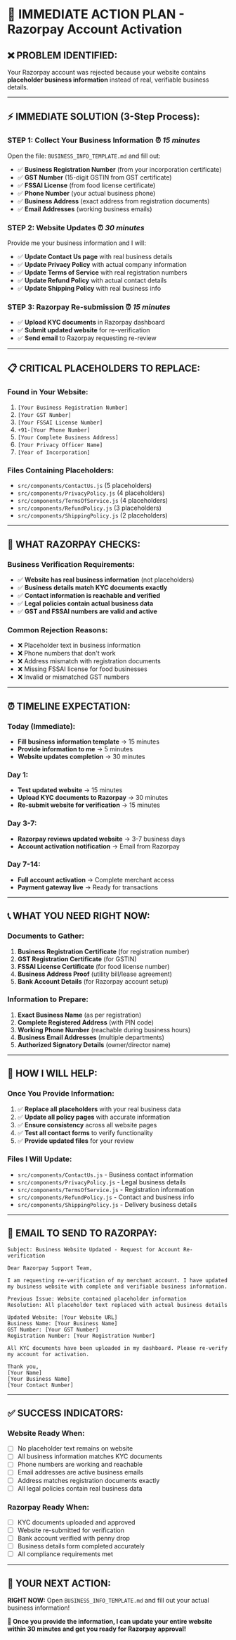 # 🎯 IMMEDIATE ACTION PLAN - Razorpay Account Activation

## ❌ **PROBLEM IDENTIFIED:**
Your Razorpay account was rejected because your website contains **placeholder business information** instead of real, verifiable business details.

---

## ⚡ **IMMEDIATE SOLUTION (3-Step Process):**

### **STEP 1: Collect Your Business Information** ⏰ *15 minutes*
Open the file: `BUSINESS_INFO_TEMPLATE.md` and fill out:
- ✅ **Business Registration Number** (from your incorporation certificate)
- ✅ **GST Number** (15-digit GSTIN from GST certificate) 
- ✅ **FSSAI License** (from food license certificate)
- ✅ **Phone Number** (your actual business phone)
- ✅ **Business Address** (exact address from registration documents)
- ✅ **Email Addresses** (working business emails)

### **STEP 2: Website Updates** ⏰ *30 minutes*
Provide me your business information and I will:
- ✅ **Update Contact Us page** with real business details
- ✅ **Update Privacy Policy** with actual company information  
- ✅ **Update Terms of Service** with real registration numbers
- ✅ **Update Refund Policy** with actual contact details
- ✅ **Update Shipping Policy** with real business info

### **STEP 3: Razorpay Re-submission** ⏰ *15 minutes*
- ✅ **Upload KYC documents** in Razorpay dashboard
- ✅ **Submit updated website** for re-verification
- ✅ **Send email** to Razorpay requesting re-review

---

## 📋 **CRITICAL PLACEHOLDERS TO REPLACE:**

### **Found in Your Website:**
1. `[Your Business Registration Number]` 
2. `[Your GST Number]`
3. `[Your FSSAI License Number]`
4. `+91-[Your Phone Number]`
5. `[Your Complete Business Address]`
6. `[Your Privacy Officer Name]`
7. `[Year of Incorporation]`

### **Files Containing Placeholders:**
- `src/components/ContactUs.js` (5 placeholders)
- `src/components/PrivacyPolicy.js` (4 placeholders)
- `src/components/TermsOfService.js` (4 placeholders)
- `src/components/RefundPolicy.js` (3 placeholders)
- `src/components/ShippingPolicy.js` (2 placeholders)

---

## 🚨 **WHAT RAZORPAY CHECKS:**

### **Business Verification Requirements:**
- ✅ **Website has real business information** (not placeholders)
- ✅ **Business details match KYC documents exactly**
- ✅ **Contact information is reachable and verified**
- ✅ **Legal policies contain actual business data**
- ✅ **GST and FSSAI numbers are valid and active**

### **Common Rejection Reasons:**
- ❌ Placeholder text in business information
- ❌ Phone numbers that don't work
- ❌ Address mismatch with registration documents
- ❌ Missing FSSAI license for food businesses
- ❌ Invalid or mismatched GST numbers

---

## ⏰ **TIMELINE EXPECTATION:**

### **Today (Immediate):**
- **Fill business information template** → 15 minutes
- **Provide information to me** → 5 minutes
- **Website updates completion** → 30 minutes

### **Day 1:**
- **Test updated website** → 15 minutes
- **Upload KYC documents to Razorpay** → 30 minutes
- **Re-submit website for verification** → 15 minutes

### **Day 3-7:**
- **Razorpay reviews updated website** → 3-7 business days
- **Account activation notification** → Email from Razorpay

### **Day 7-14:**
- **Full account activation** → Complete merchant access
- **Payment gateway live** → Ready for transactions

---

## 📞 **WHAT YOU NEED RIGHT NOW:**

### **Documents to Gather:**
1. **Business Registration Certificate** (for registration number)
2. **GST Registration Certificate** (for GSTIN)
3. **FSSAI License Certificate** (for food license number)
4. **Business Address Proof** (utility bill/lease agreement)
5. **Bank Account Details** (for Razorpay account setup)

### **Information to Prepare:**
1. **Exact Business Name** (as per registration)
2. **Complete Registered Address** (with PIN code)
3. **Working Phone Number** (reachable during business hours)
4. **Business Email Addresses** (multiple departments)
5. **Authorized Signatory Details** (owner/director name)

---

## 🔧 **HOW I WILL HELP:**

### **Once You Provide Information:**
1. ✅ **Replace all placeholders** with your real business data
2. ✅ **Update all policy pages** with accurate information
3. ✅ **Ensure consistency** across all website pages
4. ✅ **Test all contact forms** to verify functionality
5. ✅ **Provide updated files** for your review

### **Files I Will Update:**
- `src/components/ContactUs.js` - Business contact information
- `src/components/PrivacyPolicy.js` - Legal business details
- `src/components/TermsOfService.js` - Registration information
- `src/components/RefundPolicy.js` - Contact and business info
- `src/components/ShippingPolicy.js` - Delivery business details

---

## 📧 **EMAIL TO SEND TO RAZORPAY:**

```
Subject: Business Website Updated - Request for Account Re-verification

Dear Razorpay Support Team,

I am requesting re-verification of my merchant account. I have updated my business website with complete and verifiable business information.

Previous Issue: Website contained placeholder information
Resolution: All placeholder text replaced with actual business details

Updated Website: [Your Website URL]
Business Name: [Your Business Name]
GST Number: [Your GST Number]
Registration Number: [Your Registration Number]

All KYC documents have been uploaded in my dashboard. Please re-verify my account for activation.

Thank you,
[Your Name]
[Your Business Name]
[Your Contact Number]
```

---

## ✅ **SUCCESS INDICATORS:**

### **Website Ready When:**
- [ ] No placeholder text remains on website
- [ ] All business information matches KYC documents
- [ ] Phone numbers are working and reachable
- [ ] Email addresses are active business emails
- [ ] Address matches registration documents exactly
- [ ] All legal policies contain real business data

### **Razorpay Ready When:**
- [ ] KYC documents uploaded and approved
- [ ] Website re-submitted for verification
- [ ] Bank account verified with penny drop
- [ ] Business details form completed accurately
- [ ] All compliance requirements met

---

## 🎯 **YOUR NEXT ACTION:**

**RIGHT NOW:** Open `BUSINESS_INFO_TEMPLATE.md` and fill out your actual business information!

**🚀 Once you provide the information, I can update your entire website within 30 minutes and get you ready for Razorpay approval!**